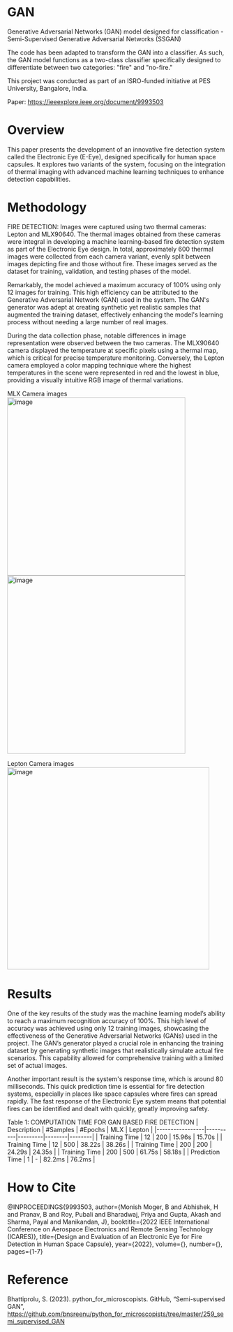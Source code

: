 # GAN
Generative Adversarial Networks (GAN) model designed for classification - Semi-Supervised Generative Adversarial Networks (SSGAN)

The code has been adapted to transform the GAN into a classifier. As such, the GAN model functions as a two-class classifier specifically designed to differentiate between two categories: "fire" and "no-fire."

This project was conducted as part of an ISRO-funded initiative at PES University, Bangalore, India.

Paper: https://ieeexplore.ieee.org/document/9993503

# Overview
This paper presents the development of an innovative fire detection system called the Electronic Eye (E-Eye), designed specifically for human space capsules. It explores two variants of the system, focusing on the integration of thermal imaging with advanced machine learning techniques to enhance detection capabilities.

# Methodology
FIRE DETECTION:
Images were captured using two thermal cameras: Lepton and MLX90640. The thermal images obtained from these cameras were integral in developing a machine learning-based fire detection system as part of the Electronic Eye design. In total, approximately 600 thermal images were collected from each camera variant, evenly split between images depicting fire and those without fire. These images served as the dataset for training, validation, and testing phases of the model.

Remarkably, the model achieved a maximum accuracy of 100% using only 12 images for training. This high efficiency can be attributed to the Generative Adversarial Network (GAN) used in the system. The GAN's generator was adept at creating synthetic yet realistic samples that augmented the training dataset, effectively enhancing the model's learning process without needing a large number of real images.

During the data collection phase, notable differences in image representation were observed between the two cameras. The MLX90640 camera displayed the temperature at specific pixels using a thermal map, which is critical for precise temperature monitoring. Conversely, the Lepton camera employed a color mapping technique where the highest temperatures in the scene were represented in red and the lowest in blue, providing a visually intuitive RGB image of thermal variations.

MLX Camera images
<img width="408" alt="image" src="https://github.com/Pranav01rb/GAN/assets/57988947/39859153-9566-4822-8475-90010d452f70">
<img width="408" alt="image" src="https://github.com/Pranav01rb/GAN/assets/57988947/c237b1a9-e8e8-40eb-b301-62d5d7b3b482">

Lepton Camera images
<img width="463" alt="image" src="https://github.com/Pranav01rb/GAN/assets/57988947/cf20a23a-dd49-456f-a728-4cb25aaf83e8">

# Results
One of the key results of the study was the machine learning model’s ability to reach a maximum recognition accuracy of 100%. This high level of accuracy was achieved using only 12 training images, showcasing the effectiveness of the Generative Adversarial Networks (GANs) used in the project. The GAN’s generator played a crucial role in enhancing the training dataset by generating synthetic images that realistically simulate actual fire scenarios. This capability allowed for comprehensive training with a limited set of actual images.

Another important result is the system's response time, which is around 80 milliseconds. This quick prediction time is essential for fire detection systems, especially in places like space capsules where fires can spread rapidly. The fast response of the Electronic Eye system means that potential fires can be identified and dealt with quickly, greatly improving safety.

Table 1: COMPUTATION TIME FOR GAN BASED FIRE DETECTION
| Description     | #Samples | #Epochs | MLX    | Lepton |
|-----------------|----------|---------|--------|--------|
| Training Time   | 12       | 200     | 15.96s | 15.70s |
| Training Time   | 12       | 500     | 38.22s | 38.26s |
| Training Time   | 200      | 200     | 24.29s | 24.35s |
| Training Time   | 200      | 500     | 61.75s | 58.18s |
| Prediction Time | 1        | -       | 82.2ms | 76.2ms |
# How to Cite
@INPROCEEDINGS{9993503,
  author={Monish Moger, B and Abhishek, H and Pranav, B and Roy, Pubali and Bharadwaj, Priya and Gupta, Akash and Sharma, Payal and Manikandan, J},
  booktitle={2022 IEEE International Conference on Aerospace Electronics and Remote Sensing Technology (ICARES)}, 
  title={Design and Evaluation of an Electronic Eye for Fire Detection in Human Space Capsule}, 
  year={2022},
  volume={},
  number={},
  pages={1-7}
# Reference
Bhattiprolu, S. (2023). python_for_microscopists. GitHub, “Semi-supervised GAN”, https://github.com/bnsreenu/python_for_microscopists/tree/master/259_semi_supervised_GAN
